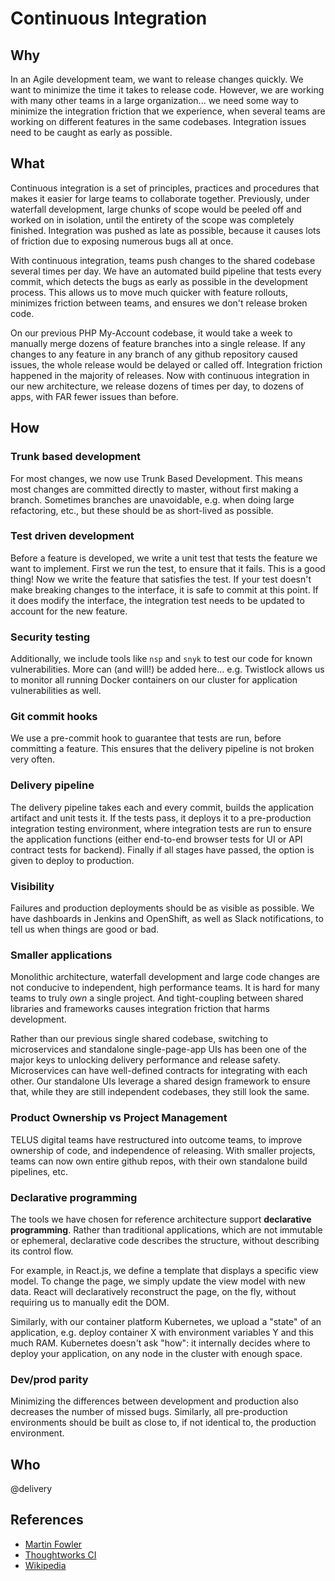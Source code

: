# Continuous Integration

## Why

In an Agile development team, we want to release changes quickly. We want to minimize the time it takes to release code. However, we are working with many other teams in a large organization... we need some way to minimize the integration friction that we experience, when several teams are working on different features in the same codebases. Integration issues need to be caught as early as possible.

## What

Continuous integration is a set of principles, practices and procedures that makes it easier for large teams to collaborate together. Previously, under waterfall development, large chunks of scope would be peeled off and worked on in isolation, until the entirety of the scope was completely finished. Integration was pushed as late as possible, because it causes lots of friction due to exposing numerous bugs all at once.

With continuous integration, teams push changes to the shared codebase several times per day. We have an automated build pipeline that tests every commit, which detects the bugs as early as possible in the development process. This allows us to move much quicker with feature rollouts, minimizes friction between teams, and ensures we don't release broken code.

On our previous PHP My-Account codebase, it would take a week to manually merge dozens of feature branches into a single release. If any changes to any feature in any branch of any github repository caused issues, the whole release would be delayed or called off. Integration friction happened in the majority of releases. Now with continuous integration in our new architecture, we release dozens of times per day, to dozens of apps, with FAR fewer issues than before.

## How

### Trunk based development

For most changes, we now use Trunk Based Development. This means most changes are committed directly to master, without first making a branch. Sometimes branches are unavoidable, e.g. when doing large refactoring, etc., but these should be as short-lived as possible.

### Test driven development

Before a feature is developed, we write a unit test that tests the feature we want to implement. First we run the test, to ensure that it fails. This is a good thing! Now we write the feature that satisfies the test. If your test doesn't make breaking changes to the interface, it is safe to commit at this point. If it does modify the interface, the integration test needs to be updated to account for the new feature.

### Security testing

Additionally, we include tools like `nsp` and `snyk` to test our code for known vulnerabilities. More can (and will!) be added here... e.g. Twistlock allows us to monitor all running Docker containers on our cluster for application vulnerabilities as well.

### Git commit hooks

We use a pre-commit hook to guarantee that tests are run, before committing a feature. This ensures that the delivery pipeline is not broken very often.

### Delivery pipeline

The delivery pipeline takes each and every commit, builds the application artifact and unit tests it. If the tests pass, it deploys it to a pre-production integration testing environment, where integration tests are run to ensure the application functions (either end-to-end browser tests for UI or API contract tests for backend). Finally if all stages have passed, the option is given to deploy to production.

### Visibility

Failures and production deployments should be as visible as possible. We have dashboards in Jenkins and OpenShift, as well as Slack notifications, to tell us when things are good or bad.

### Smaller applications

Monolithic architecture, waterfall development and large code changes are not conducive to independent, high performance teams. It is hard for many teams to truly _own_ a single project. And tight-coupling between shared libraries and frameworks causes integration friction that harms development.

Rather than our previous single shared codebase, switching to microservices and standalone single-page-app UIs has been one of the major keys to unlocking delivery performance and release safety. Microservices can have well-defined contracts for integrating with each other. Our standalone UIs leverage a shared design framework to ensure that, while they are still independent codebases, they still look the same.

### Product Ownership vs Project Management

TELUS digital teams have restructured into outcome teams, to improve ownership of code, and independence of releasing. With smaller projects, teams can now own entire github repos, with their own standalone build pipelines, etc.

### Declarative programming

The tools we have chosen for reference architecture support **declarative programming**. Rather than traditional applications, which are not immutable or ephemeral, declarative code describes the structure, without describing its control flow.

For example, in React.js, we define a template that displays a specific view model. To change the page, we simply update the view model with new data. React will declaratively reconstruct the page, on the fly, without requiring us to manually edit the DOM.

Similarly, with our container platform Kubernetes, we upload a "state" of an application, e.g. deploy container X with environment variables Y and this much RAM. Kubernetes doesn't ask "how": it internally decides where to deploy your application, on any node in the cluster with enough space.

### Dev/prod parity

Minimizing the differences between development and production also decreases the number of missed bugs. Similarly, all pre-production environments should be built as close to, if not identical to, the production environment.

## Who

@delivery

## References

- [Martin Fowler](https://martinfowler.com/articles/continuousIntegration.html)
- [Thoughtworks CI](https://www.thoughtworks.com/continuous-integration)
- [Wikipedia](https://en.wikipedia.org/wiki/Continuous_integration)